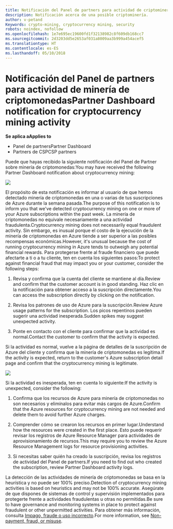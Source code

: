 ```yaml
---
title: Notificación del Panel de partners para actividad de criptominería | Panel de partners
description: Notificación acerca de una posible criptominería.
author: v-petand
Keywords: crypto-mining, cryptocurrency mining, security
robots: noindex, nofollow
ms.openlocfilehash: 1e7e695ec19600fd1f32138982c8f609db168cc7
ms.sourcegitcommit: 2d3203dd5e2653af031a8009aa3b999a454acef5
ms.translationtype: HT
ms.contentlocale: es-ES
ms.lasthandoff: 05/10/2018
---
```

# <a name="partner-dashboard-notification-for-cryptocurrency-mining-activity"></a><span data-ttu-id="65503-103">Notificación del Panel de partners para actividad de minería de criptomonedas</span><span class="sxs-lookup"><span data-stu-id="65503-103">Partner Dashboard notification for cryptocurrency mining activity</span></span>

**<span data-ttu-id="65503-104">Se aplica a</span><span class="sxs-lookup"><span data-stu-id="65503-104">Applies to</span></span>**

-  <span data-ttu-id="65503-105">Panel de partners</span><span class="sxs-lookup"><span data-stu-id="65503-105">Partner Dashboard</span></span>
-  <span data-ttu-id="65503-106">Partners de CSP</span><span class="sxs-lookup"><span data-stu-id="65503-106">CSP partners</span></span>

<span data-ttu-id="65503-107">Puede que hayas recibido la siguiente notificación del Panel de Partner sobre minería de criptomonedas:</span><span class="sxs-lookup"><span data-stu-id="65503-107">You may have received the following Partner Dashboard notification about cryptocurrency mining:</span></span>
 
![](images/crypto1.png)

<span data-ttu-id="65503-108">El propósito de esta notificación es informar al usuario de que hemos detectado minería de criptomonedas en una o varias de tus suscripciones de Azure durante la semana pasada.</span><span class="sxs-lookup"><span data-stu-id="65503-108">The purpose of this notification is to inform you that we've detected cryptocurrency mining on one or more of your Azure subscriptions within the past week.</span></span> <span data-ttu-id="65503-109">La minería de criptomonedas no equivale necesariamente a una actividad fraudulenta.</span><span class="sxs-lookup"><span data-stu-id="65503-109">Cryptocurrency mining does not necessarily equal fraudulent activity.</span></span> <span data-ttu-id="65503-110">Sin embargo, es inusual porque el costo de la ejecución de la minería de criptomonedas en Azure tiende a ser superior a las posibles recompensas económicas.</span><span class="sxs-lookup"><span data-stu-id="65503-110">However, it's unusual because the cost of running cryptocurrency mining in Azure tends to outweigh any potential financial rewards.</span></span> <span data-ttu-id="65503-111">Para protegerse frente al fraude financiero que puede afectarte a ti o a tu cliente, ten en cuenta los siguientes pasos:</span><span class="sxs-lookup"><span data-stu-id="65503-111">To protect against financial fraud that may impact you or your customer, consider the following steps:</span></span>

1.  <span data-ttu-id="65503-112">Revisa y confirma que la cuenta del cliente se mantiene al día.</span><span class="sxs-lookup"><span data-stu-id="65503-112">Review and confirm that the customer account is in good standing.</span></span> <span data-ttu-id="65503-113">Haz clic en la notificación para obtener acceso a la suscripción directamente.</span><span class="sxs-lookup"><span data-stu-id="65503-113">You can access the subscription directly by clicking on the notification.</span></span>

2.  <span data-ttu-id="65503-114">Revisa los patrones de uso de Azure para la suscripción.</span><span class="sxs-lookup"><span data-stu-id="65503-114">Review Azure usage patterns for the subscription.</span></span> <span data-ttu-id="65503-115">Los picos repentinos pueden sugerir una actividad inesperada.</span><span class="sxs-lookup"><span data-stu-id="65503-115">Sudden spikes may suggest unexpected activity.</span></span>

3.  <span data-ttu-id="65503-116">Ponte en contacto con el cliente para confirmar que la actividad es normal.</span><span class="sxs-lookup"><span data-stu-id="65503-116">Contact the customer to confirm that the activity is expected.</span></span>

<span data-ttu-id="65503-117">Si la actividad es normal, vuelve a la página de detalles de la suscripción de Azure del cliente y confirma que la minería de criptomonedas es legítima.</span><span class="sxs-lookup"><span data-stu-id="65503-117">If the activity is expected, return to the customer's Azure subscription detail page and confirm that the cryptocurrency mining is legitimate.</span></span> 


![](images/crypto2.png)

<span data-ttu-id="65503-118">Si la actividad es inesperada, ten en cuenta lo siguiente:</span><span class="sxs-lookup"><span data-stu-id="65503-118">If the activity is unexpected, consider the following:</span></span>

1.  <span data-ttu-id="65503-119">Confirma que los recursos de Azure para minería de criptomonedas no son necesarios y elimínalos para evitar más cargos de Azure.</span><span class="sxs-lookup"><span data-stu-id="65503-119">Confirm that the Azure resources for cryptocurrency mining are not needed and delete them to avoid further Azure charges.</span></span>

2.  <span data-ttu-id="65503-120">Comprender cómo se crearon los recursos en primer lugar.</span><span class="sxs-lookup"><span data-stu-id="65503-120">Understand how the resources were created in the first place.</span></span> <span data-ttu-id="65503-121">Esto puede requerir revisar los registros de Azure Resource Manager para actividades de aprovisionamiento de recursos.</span><span class="sxs-lookup"><span data-stu-id="65503-121">This may require you to review the Azure Resource Management logs for resource provisioning activities.</span></span>

3.  <span data-ttu-id="65503-122">Si necesitas saber quién ha creado la suscripción, revisa los registros de actividad del Panel de partners.</span><span class="sxs-lookup"><span data-stu-id="65503-122">If you need to find out who created the subscription, review Partner Dashboard activity logs.</span></span>

<span data-ttu-id="65503-123">La detección de las actividades de minería de criptomonedas se basa en la heurística y no puede ser 100% preciso.</span><span class="sxs-lookup"><span data-stu-id="65503-123">Detection of cryptocurrency mining activities is based on heuristics and may not be 100% accurate.</span></span> <span data-ttu-id="65503-124">Asegúrate de que dispones de sistemas de control y supervisión implementados para protegerte frente a actividades fraudulentas u otras no permitidas.</span><span class="sxs-lookup"><span data-stu-id="65503-124">Be sure to have governance and monitoring systems in place to protect against fraudulent or other unpermitted activities.</span></span> <span data-ttu-id="65503-125">Para obtener más información, consulta [Impago, fraude o uso incorrecto](https://docs.microsoft.com/partner-center/non-payment--fraud--or-misuse).</span><span class="sxs-lookup"><span data-stu-id="65503-125">For more information, see [Non-payment, fraud, or misuse](https://docs.microsoft.com/partner-center/non-payment--fraud--or-misuse).</span></span>




